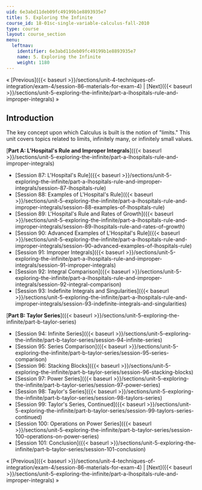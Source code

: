 ```yaml
---
uid: 6e3abd11deb09fc49199b1e8893935e7
title: 5. Exploring the Infinite
course_id: 18-01sc-single-variable-calculus-fall-2010
type: course
layout: course_section
menu:
  leftnav:
    identifier: 6e3abd11deb09fc49199b1e8893935e7
    name: 5. Exploring the Infinite
    weight: 1180
---
```


« [Previous]({{< baseurl >}}/sections/unit-4-techniques-of-integration/exam-4/session-86-materials-for-exam-4) | [Next]({{< baseurl >}}/sections/unit-5-exploring-the-infinite/part-a-lhospitals-rule-and-improper-integrals) »

Introduction
------------

The key concept upon which Calculus is built is the notion of "limits." This unit covers topics related to limits, infinitely many, or infinitely small values.

[**Part A: L'Hospital's Rule and Improper Integrals**]({{< baseurl >}}/sections/unit-5-exploring-the-infinite/part-a-lhospitals-rule-and-improper-integrals)

*   [Session 87: L'Hospital's Rule]({{< baseurl >}}/sections/unit-5-exploring-the-infinite/part-a-lhospitals-rule-and-improper-integrals/session-87-lhospitals-rule)
*   [Session 88: Examples of L'Hospital's Rule]({{< baseurl >}}/sections/unit-5-exploring-the-infinite/part-a-lhospitals-rule-and-improper-integrals/session-88-examples-of-lhospitals-rule)
*   [Session 89: L'Hospital's Rule and Rates of Growth]({{< baseurl >}}/sections/unit-5-exploring-the-infinite/part-a-lhospitals-rule-and-improper-integrals/session-89-lhospitals-rule-and-rates-of-growth)
*   [Session 90: Advanced Examples of L'Hospital's Rule]({{< baseurl >}}/sections/unit-5-exploring-the-infinite/part-a-lhospitals-rule-and-improper-integrals/session-90-advanced-examples-of-lhospitals-rule)
*   [Session 91: Improper Integrals]({{< baseurl >}}/sections/unit-5-exploring-the-infinite/part-a-lhospitals-rule-and-improper-integrals/session-91-improper-integrals)
*   [Session 92: Integral Comparison]({{< baseurl >}}/sections/unit-5-exploring-the-infinite/part-a-lhospitals-rule-and-improper-integrals/session-92-integral-comparison)
*   [Session 93: Indefinite Integrals and Singularities]({{< baseurl >}}/sections/unit-5-exploring-the-infinite/part-a-lhospitals-rule-and-improper-integrals/session-93-indefinite-integrals-and-singularities)

[**Part B: Taylor Series**]({{< baseurl >}}/sections/unit-5-exploring-the-infinite/part-b-taylor-series)

*   [Session 94: Infinite Series]({{< baseurl >}}/sections/unit-5-exploring-the-infinite/part-b-taylor-series/session-94-infinite-series)
*   [Session 95: Series Comparison]({{< baseurl >}}/sections/unit-5-exploring-the-infinite/part-b-taylor-series/session-95-series-comparison)
*   [Session 96: Stacking Blocks]({{< baseurl >}}/sections/unit-5-exploring-the-infinite/part-b-taylor-series/session-96-stacking-blocks)
*   [Session 97: Power Series]({{< baseurl >}}/sections/unit-5-exploring-the-infinite/part-b-taylor-series/session-97-power-series)
*   [Session 98: Taylor's Series]({{< baseurl >}}/sections/unit-5-exploring-the-infinite/part-b-taylor-series/session-98-taylors-series)
*   [Session 99: Taylor's Series, Continued]({{< baseurl >}}/sections/unit-5-exploring-the-infinite/part-b-taylor-series/session-99-taylors-series-continued)
*   [Session 100: Operations on Power Series]({{< baseurl >}}/sections/unit-5-exploring-the-infinite/part-b-taylor-series/session-100-operations-on-power-series)
*   [Session 101: Conclusion]({{< baseurl >}}/sections/unit-5-exploring-the-infinite/part-b-taylor-series/session-101-conclusion)

« [Previous]({{< baseurl >}}/sections/unit-4-techniques-of-integration/exam-4/session-86-materials-for-exam-4) | [Next]({{< baseurl >}}/sections/unit-5-exploring-the-infinite/part-a-lhospitals-rule-and-improper-integrals) »